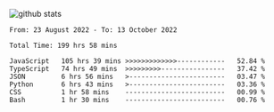 
![github stats](https://github-readme-stats.vercel.app/api?username=realmahd1&show_icons=true&theme=codeSTACKr&hide_rank=true&count_private=true)

<!--START_SECTION:waka-->

```text
From: 23 August 2022 - To: 13 October 2022

Total Time: 199 hrs 58 mins

JavaScript   105 hrs 39 mins >>>>>>>>>>>>>------------   52.84 %
TypeScript   74 hrs 49 mins  >>>>>>>>>----------------   37.42 %
JSON         6 hrs 56 mins   >------------------------   03.47 %
Python       6 hrs 43 mins   >------------------------   03.36 %
CSS          1 hr 58 mins    -------------------------   00.99 %
Bash         1 hr 30 mins    -------------------------   00.76 %
```

<!--END_SECTION:waka-->

